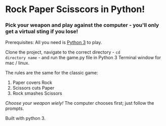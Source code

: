 # Rock Paper Scisscors in Python!

### Pick your weapon and play against the computer - you'll only get a virtual sting if you lose!

Prerequisites: All you need is [Python 3](https://www.python.org/download/releases/3.0) to play.

Clone the project, navigate to the correct directory - <code>cd directory name</code> - and run the game.py file in Python 3 Terminal window for mac / linux.

The rules are the same for the classic game:
1. Paper covers Rock
2. Scissors cuts Paper
3. Rock smashes Scissors

*Choose your weapon wiely!*
The computer chooses first; just follow the prompts.

Built with python 3. 